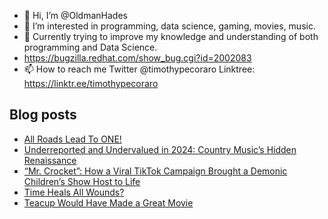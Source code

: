 - 👋 Hi, I’m @OldmanHades
- 👀 I’m interested in programming, data science, gaming, movies, music.
- 🌱 Currently trying to improve my knowledge and understanding of both programming and Data Science.
- https://bugzilla.redhat.com/show_bug.cgi?id=2002083
- 📫 How to reach me Twitter @timothypecoraro
Linktree: https://linktr.ee/timothypecoraro

## Blog posts
<!-- BLOG-POST-LIST:START -->
- [All Roads Lead To ONE!](https://medium.com/@timothypecoraro/collatz-conjecture-and-the-hailstone-sequence-only-the-beginning-b8fd6f5137e1?source=rss-5097f5c9b801------2)
- [Underreported and Undervalued in 2024: Country Music’s Hidden Renaissance](https://medium.com/@timothypecoraro/underreported-and-undervalued-in-2024-country-musics-hidden-renaissance-8722b9f6469b?source=rss-5097f5c9b801------2)
- [“Mr. Crocket”: How a Viral TikTok Campaign Brought a Demonic Children’s Show Host to Life](https://medium.com/@timothypecoraro/mr-crocket-how-a-viral-tiktok-campaign-brought-a-demonic-childrens-show-host-to-life-68c17a1c4445?source=rss-5097f5c9b801------2)
- [Time Heals All Wounds?](https://medium.com/@timothypecoraro/time-heals-all-wounds-a0c72f0071df?source=rss-5097f5c9b801------2)
- [Teacup Would Have Made a Great Movie](https://medium.com/@timothypecoraro/teacup-would-have-made-a-great-movie-3175cc488732?source=rss-5097f5c9b801------2)
<!-- BLOG-POST-LIST:END -->
